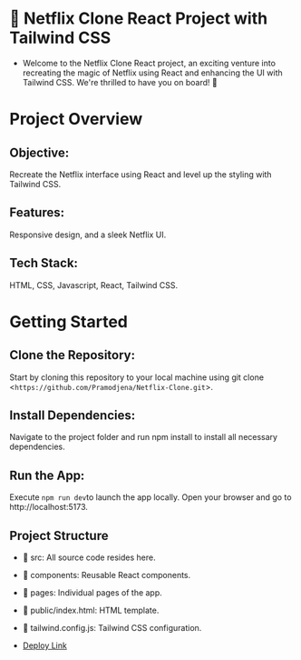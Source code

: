 # 🚀 Netflix Clone React Project with Tailwind CSS

- Welcome to the Netflix Clone React project, an exciting venture into recreating the magic of Netflix using React and enhancing the UI with Tailwind CSS. We're thrilled to have you on board! 🍿

# Project Overview

## Objective:

Recreate the Netflix interface using React and level up the styling with Tailwind CSS.

## Features:

Responsive design, and a sleek Netflix UI.

## Tech Stack:

HTML, CSS, Javascript, React, Tailwind CSS.

# Getting Started

## Clone the Repository:

Start by cloning this repository to your local machine using git clone <`https://github.com/Pramodjena/Netflix-Clone.git`>.

## Install Dependencies:

Navigate to the project folder and run npm install to install all necessary dependencies.

## Run the App:

Execute `npm run dev`to launch the app locally. Open your browser and go to http://localhost:5173.

## Project Structure

- 📁 src: All source code resides here.
- 📁 components: Reusable React components.
- 📁 pages: Individual pages of the app.
- 📄 public/index.html: HTML template.
- 📄 tailwind.config.js: Tailwind CSS configuration.

- [Deploy Link](https://netflix-clone-online.netlify.app/)
